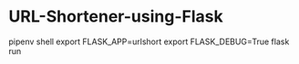 # URL-Shortener-using-Flask
pipenv shell
export FLASK_APP=urlshort
export FLASK_DEBUG=True
flask run
